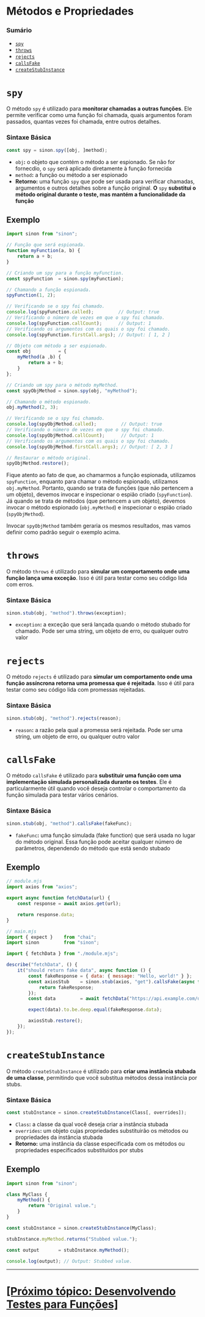 # Métodos e Propriedades

### Sumário

- [`spy`](#spy)
- [`throws`](#throws)
- [`rejects`](#rejects)
- [`callsFake`](#callsfake)
- [`createStubInstance`](#createstubinstance)

# <a id="spy">`spy`</a>

O método `spy` é utilizado para **monitorar chamadas a outras funções**. Ele permite verificar como uma função foi chamada, quais argumentos foram passados, quantas vezes foi chamada, entre outros detalhes.

### Sintaxe Básica

```JavaScript
const spy = sinon.spy([obj, ]method);
```

- `obj`**:** o objeto que contém o método a ser espionado. Se não for fornecdio, o `spy` será aplicado diretamente à função fornecida
- `method`**:** a função ou método a ser espionado
- **Retorno:** uma função `spy` que pode ser usada para verificar chamadas, argumentos e outros detalhes sobre a função original. **O** `spy` **substitui o método original durante o teste, mas mantém a funcionalidade da função**

## Exemplo

```JavaScript
import sinon from "sinon";

// Função que será espionada.
function myFunction(a, b) {
    return a + b;
}

// Criando um spy para a função myFunction.
const spyFunction  = sinon.spy(myFunction);

// Chamando a função espionada.
spyFunction(1, 2);

// Verificando se o spy foi chamado.
console.log(spyFunction.called);         // Output: true
// Verificando o número de vezes em que o spy foi chamado.
console.log(spyFunction.callCount);      // Output: 1
// Verificando os argumentos com os quais o spy foi chamado.
console.log(spyFunction.firstCall.args); // Output: [ 1, 2 ]

// Objeto com método a ser espionado.
const obj          = {
    myMethod(a ,b) {
        return a + b;
    }
};

// Criando um spy para o método myMethod.
const spyObjMethod = sinon.spy(obj, "myMethod");

// Chamando o método espionado.
obj.myMethod(2, 3);

// Verificando se o spy foi chamado.
console.log(spyObjMethod.called);         // Output: true
// Verificando o número de vezes em que o spy foi chamado.
console.log(spyObjMethod.callCount);      // Output: 1
// Verificando os argumentos com os quais o spy foi chamado.
console.log(spyObjMethod.firstCall.args); // Output: [ 2, 3 ]

// Restaurar o método original.
spyObjMethod.restore();
```

Fique atento ao fato de que, ao chamarmos a função espionada, utilizamos `spyFunction`, enquanto para chamar o método espionado, utilizamos `obj.myMethod`. Portanto, quando se trata de funções (que não pertencem a um objeto), devemos invocar e inspecionar o espião criado (`spyFunction`). Já quando se trata de métodos (que pertencem a um objeto), devemos invocar o método espionado (`obj.myMethod`) e inspecionar o espião criado (`spyObjMethod`).

Invocar `spyObjMethod` também geraria os mesmos resultados, mas vamos definir como padrão seguir o exemplo acima.

# <a id="throws">`throws`</a>

O método `throws` é utilizado para **simular um comportamento onde uma função lança uma exceção**. Isso é útil para testar como seu código lida com erros.

### Sintaxe Básica

```JavaScript
sinon.stub(obj, "method").throws(exception);
```

- `exception`**:** a exceção que será lançada quando o método stubado for chamado. Pode ser uma string, um objeto de erro, ou qualquer outro valor

# <a id="rejects">`rejects`</a>

O método `rejects` é utilizado para **simular um comportamento onde uma função assíncrona retorna uma promessa que é rejeitada**. Isso é útil para testar como seu código lida com promessas rejeitadas.

### Sintaxe Básica

```JavaScript
sinon.stub(obj, "method").rejects(reason);
```

- `reason`**:** a razão pela qual a promessa será rejeitada. Pode ser uma string, um objeto de erro, ou qualquer outro valor

# <a id="callsfake">`callsFake`</a>

O método `callsFake` é utilizado para **substituir uma função com uma implementação simulada personalizada durante os testes**. Ele é particularmente útil quando você deseja controlar o comportamento da função simulada para testar vários cenários.

### Sintaxe Básica

```JavaScript
sinon.stub(obj, "method").callsFake(fakeFunc);
```

- `fakeFunc`**:** uma função simulada (fake function) que será usada no lugar do método original. Essa função pode aceitar qualquer número de parâmetros, dependendo do método que está sendo stubado

## Exemplo

```JavaScript
// module.mjs
import axios from "axios";

export async function fetchData(url) {
    const response = await axios.get(url);

    return response.data;
}

// main.mjs
import { expect }    from "chai";
import sinon         from "sinon";

import { fetchData } from "./module.mjs";

describe("fetchData", () {
    it("should return fake data", async function () {
        const fakeResponse = { data: { message: "Hello, world!" } };
        const axiosStub    = sinon.stub(axios, "get").callsFake(async function () {
            return fakeResponse;
        });
        const data         = await fetchData("https://api.example.com/data");

        expect(data).to.be.deep.equal(fakeResponse.data);

        axiosStub.restore();
    });
});
```

# <a id="createstubinstance">`createStubInstance`</a>

O método `createStubInstance` é utilizado para **criar uma instância stubada de uma classe**, permitindo que você substitua métodos dessa instância por stubs.

### Sintaxe Básica

```JavaScript
const stubInstance = sinon.createStubInstance(Class[, overrides]);
```

- `Class`**:** a classe da qual você deseja criar a instância stubada
- `overrides`**:** um objeto cujas propriedades substituirão os métodos ou propriedades da instância stubada
- **Retorno:** uma instância da classe especificada com os métodos ou propriedades especificados substituídos por stubs

## Exemplo

```JavaScript
import sinon from "sinon";

class MyClass {
    myMethod() {
        return "Original value.";
    }
}

const stubInstance = sinon.createStubInstance(MyClass);

stubInstance.myMethod.returns("Stubbed value.");

const output       = stubInstance.myMethod();

console.log(output); // Output: Stubbed value.
```

---

# [[Próximo tópico: Desenvolvendo Testes para Funções]](../desenvolvendo-testes-funcoes.md)
